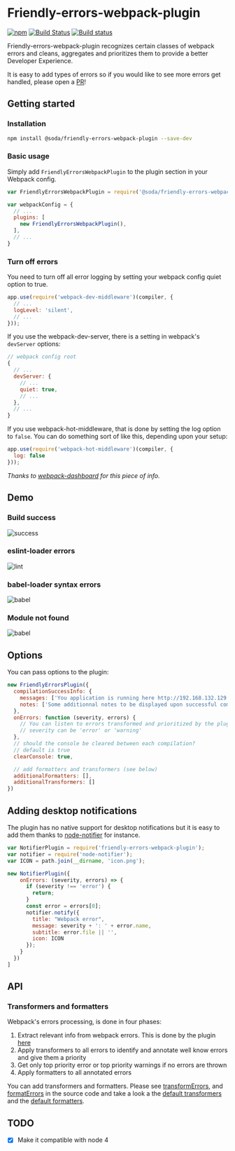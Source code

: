# Friendly-errors-webpack-plugin

[![npm](https://img.shields.io/npm/v/friendly-errors-webpack-plugin.svg)](https://www.npmjs.com/package/@soda/friendly-errors-webpack-plugin)
[![Build Status](https://travis-ci.org/sodatea/friendly-errors-webpack-plugin.svg?branch=master)](https://travis-ci.org/sodatea/friendly-errors-webpack-plugin)
[![Build status](https://ci.appveyor.com/api/projects/status/bbrt7hmp6lav3erh/branch/master?svg=true)](https://ci.appveyor.com/project/sodatea/friendly-errors-webpack-plugin/branch/master)

Friendly-errors-webpack-plugin recognizes certain classes of webpack
errors and cleans, aggregates and prioritizes them to provide a better
Developer Experience.

It is easy to add types of errors so if you would like to see more
errors get handled, please open a [PR](https://help.github.com/articles/creating-a-pull-request/)!

## Getting started

### Installation

```bash
npm install @soda/friendly-errors-webpack-plugin --save-dev
```

### Basic usage

Simply add `FriendlyErrorsWebpackPlugin` to the plugin section in your Webpack config.

```javascript
var FriendlyErrorsWebpackPlugin = require('@soda/friendly-errors-webpack-plugin');

var webpackConfig = {
  // ...
  plugins: [
    new FriendlyErrorsWebpackPlugin(),
  ],
  // ...
}
```

### Turn off errors

You need to turn off all error logging by setting your webpack config quiet option to true.

```javascript
app.use(require('webpack-dev-middleware')(compiler, {
  // ...
  logLevel: 'silent',
  // ...
}));
```

If you use the webpack-dev-server, there is a setting in webpack's ```devServer``` options:

```javascript
// webpack config root
{
  // ...
  devServer: {
    // ...
    quiet: true,
    // ...
  },
  // ...
}
```

If you use webpack-hot-middleware, that is done by setting the log option to `false`. You can do something sort of like this, depending upon your setup:

```javascript
app.use(require('webpack-hot-middleware')(compiler, {
  log: false
}));
```

_Thanks to [webpack-dashboard](https://github.com/FormidableLabs/webpack-dashboard) for this piece of info._

## Demo

### Build success

![success](http://i.imgur.com/MkUEhYz.gif)

### eslint-loader errors

![lint](http://i.imgur.com/xYRkldr.gif)

### babel-loader syntax errors

![babel](http://i.imgur.com/W59z8WF.gif)

### Module not found

![babel](http://i.imgur.com/OivW4As.gif)

## Options

You can pass options to the plugin:

```js
new FriendlyErrorsPlugin({
  compilationSuccessInfo: {
    messages: ['You application is running here http://192.168.132.129:3000'],
    notes: ['Some additionnal notes to be displayed upon successful compilation']
  },
  onErrors: function (severity, errors) {
    // You can listen to errors transformed and prioritized by the plugin
    // severity can be 'error' or 'warning'
  },
  // should the console be cleared between each compilation?
  // default is true
  clearConsole: true,

  // add formatters and transformers (see below)
  additionalFormatters: [],
  additionalTransformers: []
})
```

## Adding desktop notifications

The plugin has no native support for desktop notifications but it is easy
to add them thanks to [node-notifier](https://www.npmjs.com/package/node-notifier) for instance.

```js
var NotifierPlugin = require('friendly-errors-webpack-plugin');
var notifier = require('node-notifier');
var ICON = path.join(__dirname, 'icon.png');

new NotifierPlugin({
    onErrors: (severity, errors) => {
      if (severity !== 'error') {
        return;
      }
      const error = errors[0];
      notifier.notify({
        title: "Webpack error",
        message: severity + ': ' + error.name,
        subtitle: error.file || '',
        icon: ICON
      });
    }
  })
]
```

## API

### Transformers and formatters

Webpack's errors processing, is done in four phases:

1. Extract relevant info from webpack errors. This is done by the plugin [here](https://github.com/sodatea/friendly-errors-webpack-plugin/blob/master/src/core/extractWebpackError.js)
2. Apply transformers to all errors to identify and annotate well know errors and give them a priority
3. Get only top priority error or top priority warnings if no errors are thrown
4. Apply formatters to all annotated errors

You can add transformers and formatters. Please see [transformErrors](https://github.com/sodatea/friendly-errors-webpack-plugin/blob/master/src/core/transformErrors.js),
and [formatErrors](https://github.com/sodatea/friendly-errors-webpack-plugin/blob/master/src/core/formatErrors.js)
in the source code and take a look a the [default transformers](https://github.com/sodatea/friendly-errors-webpack-plugin/tree/master/src/transformers)
and the [default formatters](https://github.com/sodatea/friendly-errors-webpack-plugin/tree/master/src/formatters).

## TODO

- [x] Make it compatible with node 4

